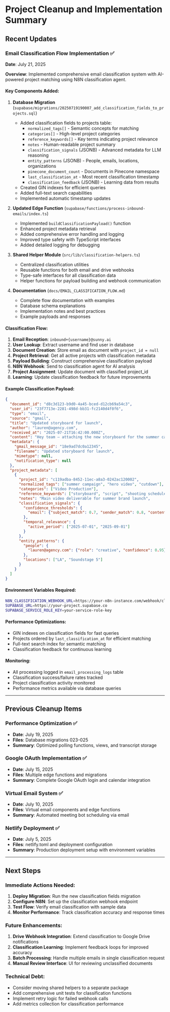 # Project Cleanup and Implementation Summary

## Recent Updates

### Email Classification Flow Implementation ✅

**Date**: July 21, 2025

**Overview**: Implemented comprehensive email classification system with AI-powered project matching using N8N classification agent.

#### Key Components Added:

1. **Database Migration** (`supabase/migrations/20250719190007_add_classification_fields_to_projects.sql`)
   - Added classification fields to projects table:
     - `normalized_tags[]` - Semantic concepts for matching
     - `categories[]` - High-level project categories  
     - `reference_keywords[]` - Key terms indicating project relevance
     - `notes` - Human-readable project summary
     - `classification_signals` (JSONB) - Advanced metadata for LLM reasoning
     - `entity_patterns` (JSONB) - People, emails, locations, organizations
     - `pinecone_document_count` - Documents in Pinecone namespace
     - `last_classification_at` - Most recent classification timestamp
     - `classification_feedback` (JSONB) - Learning data from results
   - Created GIN indexes for efficient queries
   - Added full-text search capabilities
   - Implemented automatic timestamp updates

2. **Updated Edge Function** (`supabase/functions/process-inbound-emails/index.ts`)
   - Implemented `buildClassificationPayload()` function
   - Enhanced project metadata retrieval
   - Added comprehensive error handling and logging
   - Improved type safety with TypeScript interfaces
   - Added detailed logging for debugging

3. **Shared Helper Module** (`src/lib/classification-helpers.ts`)
   - Centralized classification utilities
   - Reusable functions for both email and drive webhooks
   - Type-safe interfaces for all classification data
   - Helper functions for payload building and webhook communication

4. **Documentation** (`docs/EMAIL_CLASSIFICATION_FLOW.md`)
   - Complete flow documentation with examples
   - Database schema explanations
   - Implementation notes and best practices
   - Example payloads and responses

#### Classification Flow:

1. **Email Reception**: `inbound+{username}@sunny.ai`
2. **User Lookup**: Extract username and find user in database
3. **Document Creation**: Store email as document with `project_id = null`
4. **Project Retrieval**: Get all active projects with classification metadata
5. **Payload Building**: Construct comprehensive classification payload
6. **N8N Webhook**: Send to classification agent for AI analysis
7. **Project Assignment**: Update document with classified project_id
8. **Learning**: Update classification feedback for future improvements

#### Example Classification Payload:
```json
{
  "document_id": "d8c3d123-b9d0-4a45-bced-d12cb69a54c3",
  "user_id": "23f7713e-2281-498d-bb31-fc2140d4f0f6",
  "type": "email",
  "source": "gmail",
  "title": "Updated storyboard for launch",
  "author": "lauren@agency.com",
  "received_at": "2025-07-21T16:42:00.000Z",
  "content": "Hey team — attaching the new storyboard for the summer campaign. Please review.",
  "metadata": {
    "gmail_message_id": "18e9ad7dc0a12345",
    "filename": "Updated storyboard for launch",
    "mimetype": null,
    "notification_type": null
  },
  "project_metadata": [
    {
      "project_id": "c119adba-8452-11ec-a8a3-0242ac120002",
      "normalized_tags": ["summer campaign", "hero video", "cutdown"],
      "categories": ["Video Production"],
      "reference_keywords": ["storyboard", "script", "shooting schedule"],
      "notes": "Main video deliverable for summer brand launch",
      "classification_signals": {
        "confidence_thresholds": {
          "email": {"subject_match": 0.7, "sender_match": 0.8, "content_match": 0.6}
        },
        "temporal_relevance": {
          "active_period": ["2025-07-01", "2025-09-01"]
        }
      },
      "entity_patterns": {
        "people": {
          "lauren@agency.com": {"role": "creative", "confidence": 0.95}
        },
        "locations": ["LA", "Soundstage 5"]
      }
    }
  ]
}
```

#### Environment Variables Required:
```bash
N8N_CLASSIFICATION_WEBHOOK_URL=https://your-n8n-instance.com/webhook/classification
SUPABASE_URL=https://your-project.supabase.co
SUPABASE_SERVICE_ROLE_KEY=your-service-role-key
```

#### Performance Optimizations:
- GIN indexes on classification fields for fast queries
- Projects ordered by `last_classification_at` for efficient matching
- Full-text search index for semantic matching
- Classification feedback for continuous learning

#### Monitoring:
- All processing logged in `email_processing_logs` table
- Classification success/failure rates tracked
- Project classification activity monitored
- Performance metrics available via database queries

---

## Previous Cleanup Items

### Performance Optimization ✅
- **Date**: July 19, 2025
- **Files**: Database migrations 023-025
- **Summary**: Optimized polling functions, views, and transcript storage

### Google OAuth Implementation ✅  
- **Date**: July 15, 2025
- **Files**: Multiple edge functions and migrations
- **Summary**: Complete Google OAuth login and calendar integration

### Virtual Email System ✅
- **Date**: July 10, 2025  
- **Files**: Virtual email components and edge functions
- **Summary**: Automated meeting bot scheduling via email

### Netlify Deployment ✅
- **Date**: July 5, 2025
- **Files**: netlify.toml and deployment configuration
- **Summary**: Production deployment setup with environment variables

---

## Next Steps

### Immediate Actions Needed:
1. **Deploy Migration**: Run the new classification fields migration
2. **Configure N8N**: Set up the classification webhook endpoint
3. **Test Flow**: Verify email classification with sample data
4. **Monitor Performance**: Track classification accuracy and response times

### Future Enhancements:
1. **Drive Webhook Integration**: Extend classification to Google Drive notifications
2. **Classification Learning**: Implement feedback loops for improved accuracy
3. **Batch Processing**: Handle multiple emails in single classification request
4. **Manual Review Interface**: UI for reviewing unclassified documents

### Technical Debt:
- Consider moving shared helpers to a separate package
- Add comprehensive unit tests for classification functions
- Implement retry logic for failed webhook calls
- Add metrics collection for classification performance 